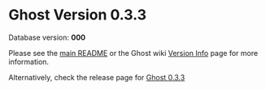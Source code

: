 # Ghost Version 0.3.3

Database version: **000**

Please see the [main README](https://github.com/TryGhost/Ghost-Config/tree/master/ghost-versions#ghost-db-version-debugging-kit) or the Ghost wiki [Version Info](https://github.com/TryGhost/Ghost/wiki/Version-Info) page for more information.

Alternatively, check the release page for [Ghost 0.3.3](https://github.com/TryGhost/Ghost/releases/tag/0.3.3)

